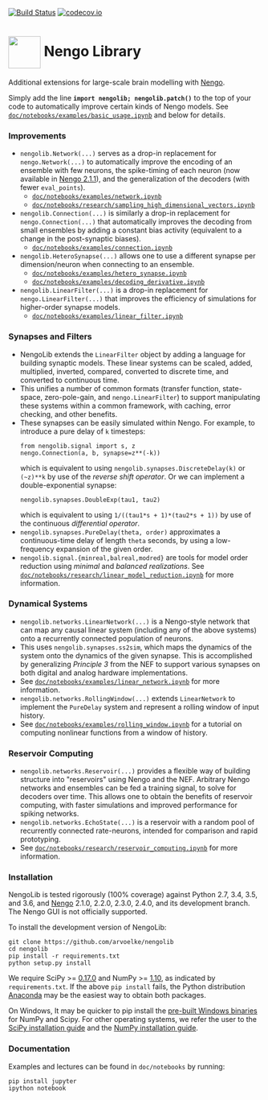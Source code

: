 [![Build Status](https://travis-ci.org/arvoelke/nengolib.svg?branch=master)](https://travis-ci.org/arvoelke/nengolib) [![codecov.io](https://codecov.io/github/arvoelke/nengolib/coverage.svg?branch=master)](https://codecov.io/github/arvoelke/nengolib?branch=master)

#  <img src="http://i.imgur.com/wSjRUi4.png" width="64" height="64" valign="middle" /> Nengo Library
Additional extensions for large-scale brain modelling with [Nengo](https://github.com/nengo/nengo).

Simply add the line **`import nengolib; nengolib.patch()`** to the top of your code to automatically improve certain kinds of Nengo models. See [`doc/notebooks/examples/basic_usage.ipynb`](https://github.com/arvoelke/nengolib/blob/master/doc/notebooks/examples/basic_usage.ipynb) and below for details.

### Improvements
 - `nengolib.Network(...)` serves as a drop-in replacement for `nengo.Network(...)` to automatically improve the encoding of an ensemble with few neurons, the spike-timing of each neuron (now available in [Nengo 2.1.1](https://github.com/nengo/nengo/releases/tag/v2.1.1)), and the generalization of the decoders (with fewer `eval_points`).
   - [`doc/notebooks/examples/network.ipynb`](https://github.com/arvoelke/nengolib/blob/master/doc/notebooks/examples/network.ipynb)
   - [`doc/notebooks/research/sampling_high_dimensional_vectors.ipynb`](https://github.com/arvoelke/nengolib/blob/master/doc/notebooks/research/sampling_high_dimensional_vectors.ipynb)
 - `nengolib.Connection(...)` is similarly a drop-in replacement for `nengo.Connection(...)` that automatically improves the decoding from small ensembles by adding a constant bias activity (equivalent to a change in the post-synaptic biases).
   - [`doc/notebooks/examples/connection.ipynb`](https://github.com/arvoelke/nengolib/blob/master/doc/notebooks/examples/connection.ipynb)
 - `nengolib.HeteroSynapse(...)` allows one to use a different synapse per dimension/neuron when connecting to an ensemble.
   - [`doc/notebooks/examples/hetero_synapse.ipynb`](https://github.com/arvoelke/nengolib/blob/master/doc/notebooks/examples/hetero_synapse.ipynb)
   - [`doc/notebooks/examples/decoding_derivative.ipynb`](https://github.com/arvoelke/nengolib/blob/master/doc/notebooks/examples/decoding_derivative.ipynb)
 - `nengolib.LinearFilter(...)` is a drop-in replacement for `nengo.LinearFilter(...)` that improves the efficiency of simulations for higher-order synapse models.
   - [`doc/notebooks/examples/linear_filter.ipynb`](https://github.com/arvoelke/nengolib/blob/master/doc/notebooks/examples/linear_filter.ipynb)

### Synapses and Filters
 - NengoLib extends the `LinearFilter` object by adding a language for building synaptic models. These linear systems can be scaled, added, multiplied, inverted, compared, converted to discrete time, and converted to continuous time.
 - This unifies a number of common formats (transfer function, state-space, zero-pole-gain, and `nengo.LinearFilter`) to support manipulating these systems within a common framework, with caching, error checking, and other benefits.
 - These synapses can be easily simulated within Nengo. For example, to introduce a pure delay of `k` timesteps:
   ```
   from nengolib.signal import s, z
   nengo.Connection(a, b, synapse=z**(-k))
   ```
   which is equivalent to using `nengolib.synapses.DiscreteDelay(k)` or `(~z)**k` by use of the _reverse shift operator_. Or we can implement a double-exponential synapse:
   ```
   nengolib.synapses.DoubleExp(tau1, tau2)
   ```
   which is equivalent to using `1/((tau1*s + 1)*(tau2*s + 1))` by use of the continuous _differential operator_.
 - `nengolib.synapses.PureDelay(theta, order)` approximates a continuous-time delay of length `theta` seconds, by using a low-frequency expansion of the given order.
 - `nengolib.signal.{minreal,balreal,modred}` are tools for model order reduction using _minimal_ and _balanced realizations_. See [`doc/notebooks/research/linear_model_reduction.ipynb`](https://github.com/arvoelke/nengolib/blob/master/doc/notebooks/research/reservoir_computing.ipynb) for more information.

### Dynamical Systems
 - `nengolib.networks.LinearNetwork(...)` is a Nengo-style network that can map any causal linear system (including any of the above systems) onto a recurrently connected population of neurons.
 - This uses `nengolib.synapses.ss2sim`, which maps the dynamics of the system onto the dynamics of the given synapse. This is accomplished by generalizing _Principle 3_ from the NEF to support various synapses on both digital and analog hardware implementations.
 - See [`doc/notebooks/examples/linear_network.ipynb`](https://github.com/arvoelke/nengolib/blob/master/doc/notebooks/examples/linear_network.ipynb) for more information.
 - `nengolib.networks.RollingWindow(...)` extends `LinearNetwork` to implement the `PureDelay` system and represent a rolling window of input history.
 - See [`doc/notebooks/examples/rolling_window.ipynb`](https://github.com/arvoelke/nengolib/blob/master/doc/notebooks/examples/rolling_window.ipynb) for a tutorial on computing nonlinear functions from a window of history.

### Reservoir Computing
 - `nengolib.networks.Reservoir(...)` provides a flexible way of building structure into "reservoirs" using Nengo and the NEF. Arbitrary Nengo networks and ensembles can be fed a training signal, to solve for decoders over time. This allows one to obtain the benefits of reservoir computing, with faster simulations and improved performance for spiking networks.
 - `nengolib.networks.EchoState(...)` is a reservoir with a random pool of recurrently connected rate-neurons, intended for comparison and rapid prototyping.
 - See [`doc/notebooks/research/reservoir_computing.ipynb`](https://github.com/arvoelke/nengolib/blob/master/doc/notebooks/research/reservoir_computing.ipynb) for more information.

### Installation

NengoLib is tested rigorously (100% coverage) against Python 2.7, 3.4, 3.5, and 3.6, and [Nengo](https://github.com/nengo/nengo/releases) 2.1.0, 2.2.0, 2.3.0, 2.4.0, and its development branch. The Nengo GUI is not officially supported.

To install the development version of NengoLib:
```
git clone https://github.com/arvoelke/nengolib
cd nengolib
pip install -r requirements.txt
python setup.py install
```

We require SciPy >= [0.17.0](https://github.com/scipy/scipy/releases/tag/v0.17.0) and NumPy >= [1.10](https://github.com/numpy/numpy/releases/tag/v1.10.0), as indicated by `requirements.txt`. If the above `pip install` fails, the Python distribution [Anaconda](https://www.continuum.io/downloads) may be the easiest way to obtain both packages.

On Windows, It may be quicker to pip install the [pre-built Windows binaries](http://www.lfd.uci.edu/~gohlke/pythonlibs/) for NumPy and Scipy. For other operating systems, we refer the user to the [SciPy installation guide](http://www.scipy.org/install.html) and the [NumPy installation guide](http://docs.scipy.org/doc/numpy-1.10.1/user/install.html).

### Documentation

Examples and lectures can be found in `doc/notebooks` by running:
```
pip install jupyter
ipython notebook
```
